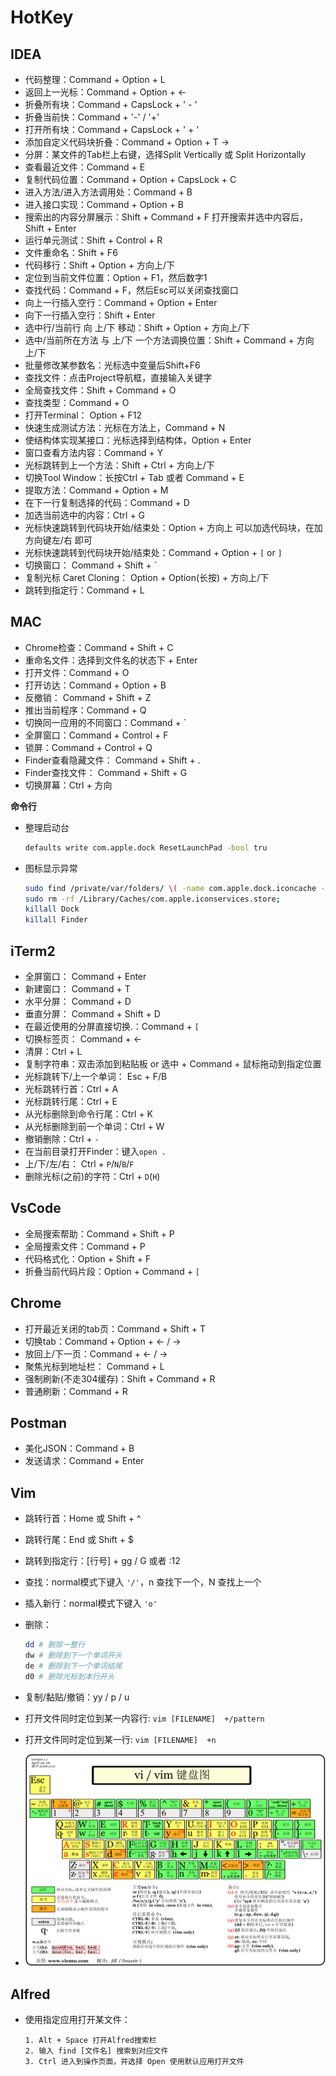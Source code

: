 

# HotKey

## IDEA

* 代码整理：Command + Option + L
* 返回上一光标：Command + Option + &lt;-
* 折叠所有块：Command + CapsLock + ' - '
* 折叠当前快：Command + '-' / '+'
* 打开所有块：Command + CapsLock + ' + '
* 添加自定义代码块折叠：Command + Option + T  -&gt;  
* 分屏：某文件的Tab栏上右键，选择Split Vertically 或 Split Horizontally
* 查看最近文件：Command + E
* 复制代码位置：Command + Option +  CapsLock + C
* 进入方法/进入方法调用处：Command  + B
* 进入接口实现：Command + Option + B
* 搜索出的内容分屏展示：Shift + Command + F 打开搜索并选中内容后，Shift + Enter
* 运行单元测试：Shift + Control + R
* 文件重命名：Shift + F6
* 代码移行：Shift + Option + 方向上/下
* 定位到当前文件位置：Option + F1，然后数字1
* 查找代码：Command + F，然后Esc可以关闭查找窗口
* 向上一行插入空行：Command + Option + Enter
* 向下一行插入空行：Shift + Enter
* 选中行/当前行 向 上/下 移动：Shift + Option + 方向上/下
* 选中/当前所在方法 与 上/下 一个方法调换位置：Shift + Command + 方向上/下
* 批量修改某参数名：光标选中变量后Shift+F6
* 查找文件：点击Project导航框，直接输入关键字
* 全局查找文件：Shift + Command + O
* 查找类型：Command + O
* 打开Terminal： Option + F12
* 快速生成测试方法：光标在方法上，Command + N
* 使结构体实现某接口：光标选择到结构体，Option + Enter
* 窗口查看方法内容：Command + Y
* 光标跳转到上一个方法：Shift + Ctrl + 方向上/下
* 切换Tool Window：长按Ctrl + Tab 或者 Command + E
* 提取方法：Command  + Option + M
* 在下一行复制选择的代码：Command + D
* 加选当前选中的内容：Ctrl + G
* 光标快速跳转到代码块开始/结束处：Option + 方向上 可以加选代码块，在加方向键左/右 即可
* 光标快速跳转到代码块开始/结束处：Command + Option + `[` or `]`
* 切换窗口： Command + Shift + `
* 复制光标 Caret Cloning： Option + Option(长按) + 方向上/下
* 跳转到指定行：Command + L



## MAC

* Chrome检查：Command + Shift + C
* 重命名文件：选择到文件名的状态下 + Enter
* 打开文件：Command + O
* 打开访达：Command + Option + B
* 反撤销： Command + Shift + Z
* 推出当前程序：Command + Q
* 切换同一应用的不同窗口：Command + `
* 全屏窗口：Command + Control + F
* 锁屏：Command + Control + Q
* Finder查看隐藏文件： Command + Shift + .
* Finder查找文件： Command + Shift + G
* 切换屏幕：Ctrl + 方向



**命令行**

* 整理启动台

  ```bash
  defaults write com.apple.dock ResetLaunchPad -bool tru
  ```

* 图标显示异常

  ```bash
  sudo find /private/var/folders/ \( -name com.apple.dock.iconcache -or -name com.apple.iconservices \) -exec rm -rfv {} \;
  sudo rm -rf /Library/Caches/com.apple.iconservices.store;
  killall Dock
  killall Finder
  ```

  



## iTerm2

* 全屏窗口： Command + Enter
* 新建窗口： Command + T
* 水平分屏： Command + D
* 垂直分屏： Command + Shift + D
* 在最近使用的分屏直接切换.：Command + `[`
* 切换标签页： Command +  &lt;-
* 清屏：Ctrl + L
* 复制字符串：双击添加到粘贴板 or 选中 + Command + 鼠标拖动到指定位置
* 光标跳转下/上一个单词： Esc + F/B
* 光标跳转行首：Ctrl + A
* 光标跳转行尾：Ctrl + E
* 从光标删除到命令行尾：Ctrl + K
* 从光标删除到前一个单词：Ctrl + W
* 撤销删除：Ctrl + `-`
* 在当前目录打开Finder：键入`open .`
* 上/下/左/右： Ctrl + `P`/`N`/`B`/`F`
* 删除光标(之前)的字符：Ctrl + `D`(`H`)

## VsCode

* 全局搜索帮助：Command + Shift + P
* 全局搜索文件：Command + P
* 代码格式化：Option + Shift + F
* 折叠当前代码片段：Option + Command + `[ `

## Chrome

* 打开最近关闭的tab页：Command + Shift + T
* 切换tab：Command + Option + <- / ->
* 放回上/下一页：Command + <- / ->
* 聚焦光标到地址栏： Command + L
* 强制刷新(不走304缓存)：Shift + Command + R
* 普通刷新：Command + R

## Postman

* 美化JSON：Command + B
* 发送请求：Command + Enter



## Vim

* 跳转行首：Home 或 Shift + ^

* 跳转行尾：End 或 Shift + $

* 跳转到指定行：[行号] + gg / G 或者 :12

* 查找：normal模式下键入 `'/'`，n 查找下一个，N 查找上一个

* 插入新行：normal模式下键入 `'o'`

* 删除：

  ```bash
  dd # 删除一整行
  dw # 删除到下一个单词开头
  de # 删除到下一个单词结尾
  d0 # 删除光标到本行开头
  ```

* 复制/黏贴/撤销：yy / p / u

* 打开文件同时定位到某一内容行: `vim [FILENAME]  +/pattern`

* 打开文件同时定位到某一行: `vim [FILENAME]  +n`

* ![键位](../asset/Tools/Hotkey/键位.jpg)



## Alfred

* 使用指定应用打开某文件：

  ```
  1. Alt + Space 打开Alfred搜索栏
  2. 输入 find [文件名] 搜索到对应文件
  3. Ctrl 进入到操作页面，并选择 Open 使用默认应用打开文件 
  ```

  